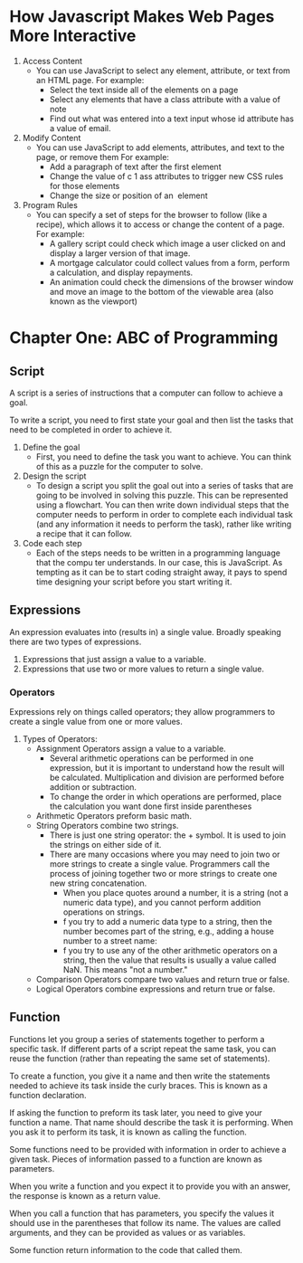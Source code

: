 # How Javascript Makes Web Pages More Interactive

1. Access Content
    * You can use JavaScript to select any element, attribute, or text from an HTML page. For example: 
        * Select the text inside all of the <hl> elements on a page 
       * Select any elements that have a class attribute with a value of note 
        * Find out what was entered into a text input whose id attribute has a value of email.
2. Modify Content
    * You can use JavaScript to add elements, attributes, and text to the page, or remove them For example: 
        * Add a paragraph of text after the first <hl> element 
        * Change the value of c 1 ass attributes to trigger new CSS rules for those elements 
        * Change the size or position of an <img> element
3. Program Rules
    * You can specify a set of steps for the browser to follow (like a recipe), which allows it to access or change the content of a page. For example: 
        * A gallery script could check which image a user clicked on and display a larger version of that image. 
        * A mortgage calculator could collect values from a form, perform a calculation, and display repayments. 
        * An animation could check the dimensions of the browser window and move an image to the bottom of the viewable area (also known as the viewport)

# Chapter One: ABC of Programming

## Script

A script is a series of instructions that a computer can follow to achieve a goal.

To write a script, you need to first state your goal and then list the tasks that need to be completed in order to achieve it.

1. Define the goal
    * First, you need to define the task you want to achieve. You can think of this as a puzzle for the computer to solve.
2. Design the script
    * To design a script you split the goal out into a series of tasks that are going to be involved in solving this puzzle. This can be represented using a flowchart. You can then write down individual steps that the computer needs to perform in order to complete each individual task (and any information it needs to perform the task), rather like writing a recipe that it can follow.
3. Code each step
    * Each of the steps needs to be written in a programming language that the compu ter understands. In our case, this is JavaScript. As tempting as it can be to start coding straight away, it pays to spend time designing your script before you start writing it. 


## Expressions

An expression evaluates into (results in) a single value. Broadly speaking there are two types of expressions. 
1. Expressions that just assign a value to a variable. 
2. Expressions that use two or more values to return a single value.

### Operators

Expressions rely on things called operators; they allow programmers to create a single value from one or more values.
1. Types of Operators:
    * Assignment Operators assign a value to a variable.
        * Several arithmetic operations can be performed in one expression, but it is important to understand how the result will be calculated. Multiplication and division are performed before addition or subtraction.
        * To change the order in which operations are performed, place the calculation you want done first inside parentheses
    * Arithmetic Operators preform basic math.
    * String Operators combine two strings.
        * There is just one string operator: the + symbol. It is used to join the strings on either side of it. 
        * There are many occasions where you may need to join two or more strings to create a single value. Programmers call the process of joining together two or more strings to create one new string concatenation.
            * When you place quotes around a number, it is a string (not a numeric data type), and you cannot perform addition operations on strings.
            * f you try to add a numeric data type to a string, then the number becomes part of the string, e.g., adding a house number to a street name:
            * f you try to use any of the other arithmetic operators on a string, then the value that results is usually a value called NaN. This means "not a number." 
    * Comparison Operators compare two values and return true or false.
    * Logical Operators combine expressions and return true or false.

## Function

Functions let you group a series of statements together to perform a specific task. If different parts of a script repeat the same task, you can reuse the function (rather than repeating the same set of statements).

To create a function, you give it a name and then write the statements needed to achieve its task inside the curly braces. This is known as a function declaration.

If asking the function to preform its task later, you need to give your function a name. That name should describe the task it is performing. When you ask it to perform its task, it is known as calling the function.

Some functions need to be provided with information in order to achieve a given task. Pieces of information passed to a function are known as parameters. 

When you write a function and you expect it to provide you with an answer, the response is known as a return value. 

When you call a function that has parameters, you specify the values it should use in the parentheses that follow its name. The values are called arguments, and they can be provided as values or as variables.

Some function return information to the code that called them.